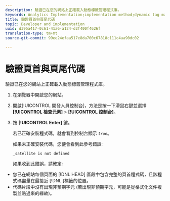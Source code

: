 ```yaml
---
description: 驗證已在您的網站上正確載入動態標籤管理程式庫。
keywords: Analytics Implementation;implementation method;dynamic tag management;dtm;code;page code;header code;footer code;embed code;verify code;verify header code;verify footer code;embed tab;embed
title: 驗證頁首與頁尾代碼
topic: Developer and implementation
uuid: d395a417-0c61-41a6-a124-d2f400f4626f
translation-type: tm+mt
source-git-commit: 99ee24efaa517e8da700c67818c111c4aa90dc02

---
```



# 驗證頁首與頁尾代碼

驗證已在您的網站上正確載入動態標籤管理程式庫。

1. 在瀏覽器中開啟您的網站。
1. 開啟[!UICONTROL 開發人員控制台]，方法是按一下滑鼠右鍵並選擇&#x200B;**[!UICONTROL 檢查元素]** &gt; **[!UICONTROL 控制台]**。
1. 按 **[!UICONTROL Enter]** 鍵。

   若已正確安裝程式碼，就會看到控制台顯示 *`true`*。

   如果未正確安裝代碼，您便會看到此參考錯誤:

   `_satellite is not defined`

   如果收到此錯誤，請確定:

* 您已在網站每個頁面的 [!DNL HEAD] 區段中包含完整的頁首程式碼，且該程式碼盡量在最接近 [!DNL <head><meta http-equiv="Content-Type" content="text/html; charset=UTF-8">]標籤的位置。
* 代碼片段中沒有出現非預期字元 (若出現非預期字元，可能是從格式化文件複製並貼過來的緣故)。

